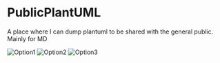 # PublicPlantUML
A place where I can dump plantuml to be shared with the general public. Mainly for MD

![Option1](http://www.plantuml.com/plantuml/proxy?cache=no&src=https://raw.githubusercontent.com/benjlai/PublicPlantUML/main/puml/cloudevents/O1.puml)
![Option2](http://www.plantuml.com/plantuml/proxy?cache=no&src=https://raw.githubusercontent.com/benjlai/PublicPlantUML/main/puml/cloudevents/O2.puml)
![Option3](http://www.plantuml.com/plantuml/proxy?cache=no&src=https://raw.githubusercontent.com/benjlai/PublicPlantUML/main/puml/cloudevents/O3.puml)




